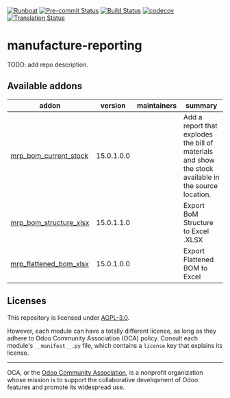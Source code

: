 
[![Runboat](https://img.shields.io/badge/runboat-Try%20me-875A7B.png)](https://runboat.odoo-community.org/builds?repo=OCA/manufacture-reporting&target_branch=15.0)
[![Pre-commit Status](https://github.com/OCA/manufacture-reporting/actions/workflows/pre-commit.yml/badge.svg?branch=15.0)](https://github.com/OCA/manufacture-reporting/actions/workflows/pre-commit.yml?query=branch%3A15.0)
[![Build Status](https://github.com/OCA/manufacture-reporting/actions/workflows/test.yml/badge.svg?branch=15.0)](https://github.com/OCA/manufacture-reporting/actions/workflows/test.yml?query=branch%3A15.0)
[![codecov](https://codecov.io/gh/OCA/manufacture-reporting/branch/15.0/graph/badge.svg)](https://codecov.io/gh/OCA/manufacture-reporting)
[![Translation Status](https://translation.odoo-community.org/widgets/manufacture-reporting-15-0/-/svg-badge.svg)](https://translation.odoo-community.org/engage/manufacture-reporting-15-0/?utm_source=widget)

<!-- /!\ do not modify above this line -->

# manufacture-reporting

TODO: add repo description.

<!-- /!\ do not modify below this line -->

<!-- prettier-ignore-start -->

[//]: # (addons)

Available addons
----------------
addon | version | maintainers | summary
--- | --- | --- | ---
[mrp_bom_current_stock](mrp_bom_current_stock/) | 15.0.1.0.0 |  | Add a report that explodes the bill of materials and show the stock available in the source location.
[mrp_bom_structure_xlsx](mrp_bom_structure_xlsx/) | 15.0.1.1.0 |  | Export BoM Structure to Excel .XLSX
[mrp_flattened_bom_xlsx](mrp_flattened_bom_xlsx/) | 15.0.1.0.0 |  | Export Flattened BOM to Excel

[//]: # (end addons)

<!-- prettier-ignore-end -->

## Licenses

This repository is licensed under [AGPL-3.0](LICENSE).

However, each module can have a totally different license, as long as they adhere to Odoo Community Association (OCA)
policy. Consult each module's `__manifest__.py` file, which contains a `license` key
that explains its license.

----
OCA, or the [Odoo Community Association](http://odoo-community.org/), is a nonprofit
organization whose mission is to support the collaborative development of Odoo features
and promote its widespread use.
